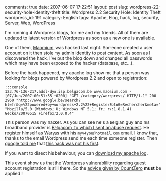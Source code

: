 comments: true
date: 2007-06-07 17:22:51
layout: post
slug: wordpress-22-security-hole-identity-theft
title: Wordpress 2.2 Security Hole: Identity Theft
wordpress_id: 191
category: English
tags: Apache, Blog, hack, log, security, Server, Web, WordPress

I'm running 4 Wordpress blogs, for me and my friends. All of them are updated to latest version of Wordpress as soon as a new one is available.

One of them, [Maomium](http://maomium.com), was hacked last night. Someone created a user account on it then stole my admin identity to post content. As soon as I discovered the hack, I've put the blog down and changed all passwords which may have been exposed to the hacker (database, etc...).

Before the hack happened, my apache log show me that a person was looking for blogs powered by Wordpress 2.2 and open to registration:

    
    :::console
    123.76-136-217.adsl-dyn.isp.belgacom.be www.maomium.com - [07/Jun/2007:00:51:55 +0200] "GET /category/wordpress/ HTTP/1.1" 200 2960 "http://www.google.be/search?hl=fr&q=%22powered+by+wordpress+2.2%22+Register&btnG=Rechercher&meta=" "Mozilla/5.0 (Windows; U; Windows NT 5.1; fr; rv:1.8.1.4) Gecko/20070515 Firefox/2.0.0.4"
    



This person was my hacker. As you can see he's a belgian guy and his broadband provider is [Belgacom, to which I sent an abuse request](http://selfcare.belgacom.net/index.html?l=private:internet:security:notify&a=hacking_skynet). He register himself as [Waryas](http://waryas.skynetblogs.be) with his `myv4you@hotmail.com` email. I know that, thanks to the email Wordpress send me each time someone register. Then [google told me](http://www.google.fr/search?q=myv4you%40hotmail.com) that [this hack was not his first](http://www.coolforum.net/forum/detail.php?forumid=1&id=17468&p=1#29054).

If you want to disect his behaviour, you can [download my apache log](http://kevin.deldycke.com/wp-content/uploads/2007/06/wordpress-22-register-new-user-hack.txt).

This event show us that the Wordpress vulnerablility regarding guest account registration is still there. So the [advice given by CountZero](http://www.4null4.de/174/wp-users-disable-guest-account-registration-immediately/) **must** be applied ! 
